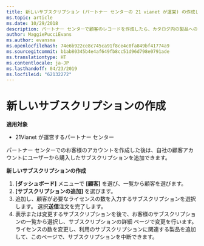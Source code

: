 ```yaml
---
title: 新しいサブスクリプション (パートナー センターの 21 vianet が運営) の作成します。
ms.topic: article
ms.date: 10/29/2018
description: パートナー センターで顧客のレコードを作成したら、カタログ内の製品へのサブスクリプションを販売できます。
author: MaggiePucciEvans
ms.author: evansma
ms.openlocfilehash: 74e6b922ce8c745ca91f8ce4c0fa849bf41774a9
ms.sourcegitcommit: b1ab80345b4e4af649fb8cc51d96d798e0791ade
ms.translationtype: HT
ms.contentlocale: ja-JP
ms.lasthandoff: 04/23/2019
ms.locfileid: "62132272"
---
```

# <a name="create-a-new-subscription"></a>新しいサブスクリプションの作成

**適用対象**

-   21Vianet が運営するパートナー センター


パートナー センターでのお客様のアカウントを作成した後は、自社の顧客アカウントにユーザーから購入したサブスクリプションを追加できます。

**新しいサブスクリプションの作成**

1.  **[ダッシュボード]** メニューで **[顧客]** を選び、一覧から顧客を選びます。
2.  **[サブスクリプションの追加]** を選びます。
3.  追加し、顧客が必要なライセンスの数を入力するサブスクリプションを選択します。 選択**送信**注文を完了します。
4.  表示または変更するサブスクリプションを後で、お客様のサブスクリプションの一覧から選択し、サブスクリプションの詳細 ページで変更を行います。 ライセンスの数を変更し、利用のサブスクリプションに関連する製品を追加して、このページで、サブスクリプションを中断できます。   

